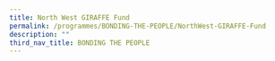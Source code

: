 ```yaml
---
title: North West GIRAFFE Fund
permalink: /programmes/BONDING-THE-PEOPLE/NorthWest-GIRAFFE-Fund
description: ""
third_nav_title: BONDING THE PEOPLE
---
```


